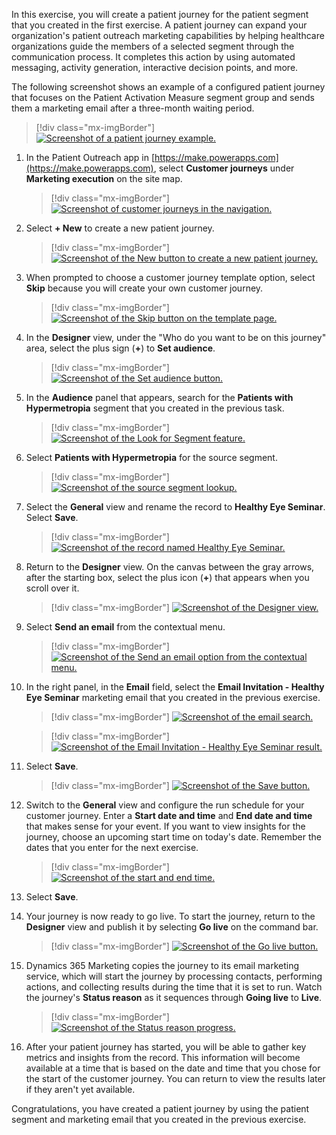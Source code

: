 In this exercise, you will create a patient journey for the patient segment that you created in the first exercise. A patient journey can expand your organization's patient outreach marketing capabilities by helping healthcare organizations guide the members of a selected segment through the communication process. It completes this action by using automated messaging, activity generation, interactive decision points, and more.

The following screenshot shows an example of a configured patient journey that focuses on the Patient Activation Measure segment group and sends them a marketing email after a three-month waiting period.

> [!div class="mx-imgBorder"]
> [![Screenshot of a patient journey example.](../media/patient-journey.png)](../media/patient-journey.png#lightbox)

1.  In the Patient Outreach app in [https://make.powerapps.com](https://make.powerapps.com), select **Customer journeys** under **Marketing execution** on the site map.

	> [!div class="mx-imgBorder"]
	> [![Screenshot of customer journeys in the navigation.](../media/customer-journey.png)](../media/customer-journey.png#lightbox)

1.  Select **+ New** to create a new patient journey.

	> [!div class="mx-imgBorder"]
	> [![Screenshot of the New button to create a new patient journey.](../media/new.png)](../media/new.png#lightbox)

1.  When prompted to choose a customer journey template option, select **Skip** because you will create your own customer journey.

	> [!div class="mx-imgBorder"]
	> [![Screenshot of the Skip button on the template page.](../media/skip-button.png)](../media/skip-button.png#lightbox)

1.  In the **Designer** view, under the "Who do you want to be on this journey" area, select the plus sign (**+**) to **Set audience**.

	> [!div class="mx-imgBorder"]
	> [![Screenshot of the Set audience button.](../media/set-audience.png)](../media/set-audience.png#lightbox)

1.  In the **Audience** panel that appears, search for the **Patients with Hypermetropia** segment that you created in the previous task.

	> [!div class="mx-imgBorder"]
	> [![Screenshot of the Look for Segment feature.](../media/search.png)](../media/search.png#lightbox)

1.  Select **Patients with Hypermetropia** for the source segment.

	> [!div class="mx-imgBorder"]
	> [![Screenshot of the source segment lookup.](../media/source-segment.png)](../media/source-segment.png#lightbox)

1.  Select the **General** view and rename the record to **Healthy Eye Seminar**. Select **Save**.

	> [!div class="mx-imgBorder"]
	> [![Screenshot of the record named Healthy Eye Seminar.](../media/healthy-eye-seminar.png)](../media/healthy-eye-seminar.png#lightbox)

1.  Return to the **Designer** view. On the canvas between the gray arrows, after the starting box, select the plus icon (**+**) that appears when you scroll over it.

	> [!div class="mx-imgBorder"]
	> [![Screenshot of the Designer view.](../media/designer-view.png)](../media/designer-view.png#lightbox)

1.  Select **Send an email** from the contextual menu.

	> [!div class="mx-imgBorder"]
	> [![Screenshot of the Send an email option from the contextual menu.](../media/send-email.png)](../media/send-email.png#lightbox)

1. In the right panel, in the **Email** field, select the **Email Invitation - Healthy Eye Seminar** marketing email that you created in the previous exercise.

	> [!div class="mx-imgBorder"]
	> [![Screenshot of the email search.](../media/email-search.png)](../media/email-search.png#lightbox)

	> [!div class="mx-imgBorder"]
	> [![Screenshot of the Email Invitation - Healthy Eye Seminar result.](../media/email-invitation-seminar.png)](../media/email-invitation-seminar.png#lightbox)

1. Select **Save**.

	> [!div class="mx-imgBorder"]
	> [![Screenshot of the Save button.](../media/save-top.png)](../media/save-top.png#lightbox)

1. Switch to the **General** view and configure the run schedule for your customer journey. Enter a **Start date and time** and **End date and time** that makes sense for your event. If you want to view insights for the journey, choose an upcoming start time on today's date. Remember the dates that you enter for the next exercise.

	> [!div class="mx-imgBorder"]
	> [![Screenshot of the start and end time.](../media/start-end.png)](../media/start-end.png#lightbox)

1. Select **Save**.

1. Your journey is now ready to go live. To start the journey, return to the **Designer** view and publish it by selecting **Go live** on the command bar.

	> [!div class="mx-imgBorder"]
	> [![Screenshot of the Go live button.](../media/go-live-button.png)](../media/go-live-button.png#lightbox)

1. Dynamics 365 Marketing copies the journey to its email marketing service, which will start the journey by processing contacts, performing actions, and collecting results during the time that it is set to run. Watch the journey's **Status reason** as it sequences through **Going live** to **Live**.

	> [!div class="mx-imgBorder"]
	> [![Screenshot of the Status reason progress.](../media/status.png)](../media/status.png#lightbox)

1. After your patient journey has started, you will be able to gather key metrics and insights from the record. This information will become available at a time that is based on the date and time that you chose for the start of the customer journey. You can return to view the results later if they aren't yet available.

Congratulations, you have created a patient journey by using the patient segment and marketing email that you created in the previous exercise.

